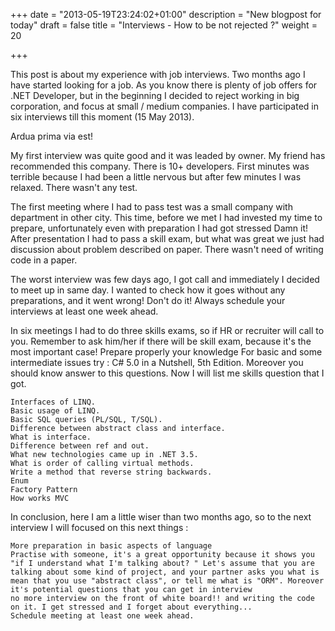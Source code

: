 +++
date = "2013-05-19T23:24:02+01:00"
description = "New blogpost for today"
draft = false
title = "Interviews - How to be not rejected ?"
weight = 20

+++

This post is about my experience with job interviews. Two months ago I have started looking for a job. As you know there is plenty of job offers for .NET Developer, but in the beginning I decided to reject working in big corporation, and focus at small / medium companies. I have participated in six interviews till this moment (15 May 2013).

Ardua prima via est!

My first interview was quite good and it was leaded by owner. My friend has recommended this company. There is 10+ developers. First minutes was terrible because I had been a little nervous but after few minutes I was relaxed. There wasn't any test.

The first meeting where I had to pass test was a small company with department in other city. This time, before we met I had invested my time to prepare, unfortunately even with preparation I had got stressed Damn it! After presentation I had to pass a skill exam, but what was great we just had discussion about problem described on paper. There wasn't need of writing code in a paper.

The worst interview was few days ago, I got call and immediately I decided to meet up in same day. I wanted to check how it goes without any preparations, and it went wrong! Don't do it! Always schedule your interviews at least one week ahead. 

In six meetings I had to do three skills exams, so if HR or recruiter will call to you. Remember to ask him/her if there will be skill exam, because it's the most important case! Prepare properly your knowledge
For basic and some intermediate issues try : C# 5.0 in a Nutshell, 5th Edition. Moreover you should know answer to this questions. Now I will list me skills question that I got.

    Interfaces of LINQ.
    Basic usage of LINQ.
    Basic SQL queries (PL/SQL, T/SQL).
    Difference between abstract class and interface.
    What is interface.
    Difference between ref and out.
    What new technologies came up in .NET 3.5.
    What is order of calling virtual methods.
    Write a method that reverse string backwards.
    Enum
    Factory Pattern
    How works MVC

In conclusion, here I am a little wiser than two months ago, so to the next interview I will focused on this next things :

    More preparation in basic aspects of language
    Practise with someone, it's a great opportunity because it shows you "if I understand what I'm talking about? " Let's assume that you are talking about some kind of project, and your partner asks you what is mean that you use "abstract class", or tell me what is "ORM". Moreover it's potential questions that you can get in interview
    no more interview on the front of white board!! and writing the code on it. I get stressed and I forget about everything...
    Schedule meeting at least one week ahead.